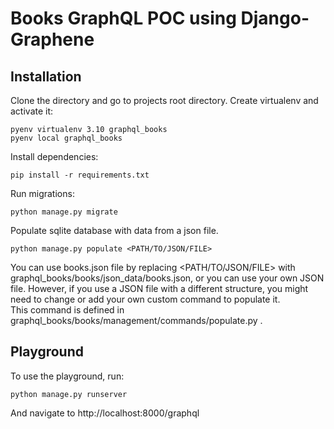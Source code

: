 # Books GraphQL POC using Django-Graphene

## Installation
Clone the directory and go to projects root directory.
Create virtualenv and activate it:
```
pyenv virtualenv 3.10 graphql_books
pyenv local graphql_books
```
Install dependencies:
```
pip install -r requirements.txt
```
Run migrations:
```
python manage.py migrate
```
Populate sqlite database with data from a json file.
```
python manage.py populate <PATH/TO/JSON/FILE>
```
You can use books.json file by replacing <PATH/TO/JSON/FILE> with graphql_books/books/json_data/books.json, or you can use your own JSON file. However, if you use a JSON file with a different structure, you might need to change or add your own custom command to populate it.\
This command is defined in graphql_books/books/management/commands/populate.py .

## Playground
To use the playground, run:
```
python manage.py runserver
```
And navigate to http://localhost:8000/graphql